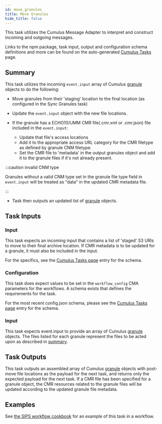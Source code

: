 ```yaml
---
id: move_granules
title: Move Granules
hide_title: false
---
```


This task utilizes the Cumulus Message Adapter to interpret and construct incoming and outgoing messages.

Links to the npm package, task input, output and configuration schema definitions and more can be found on the auto-generated [Cumulus Tasks](../tasks) page.

## Summary

This task utilizes the incoming `event.input` array of Cumulus [granule](https://github.com/nasa/cumulus/blob/master/packages/api/models/schemas.js) objects to do the following:

* Move granules from their 'staging' location to the final location (as configured in the Sync Granules task)

* Update the `event.input` object with the new file locations.

* If the granule has a ECHO10/UMM CMR file(.cmr.xml or .cmr.json) file included in the `event.input`:
  * Update that file's access locations
  * Add it to the appropriate access URL category for the CMR filetype as defined by granule CNM filetype.
  * Set the CMR file to 'metadata' in the output granules object and add it to  the granule files if it's not already present.

:::caution invalid CNM type

Granules without a valid CNM type set in the granule file type field in `event.input` will be treated as "data" in the updated CMR metadata file.

:::

* Task then outputs an updated list of [granule](https://github.com/nasa/cumulus/blob/master/packages/api/models/schemas.js) objects.

## Task Inputs

### Input

This task expects an incoming input that contains a list of 'staged' S3 URIs to move to their final archive location.  If CMR metadata is to be updated for a granule, it must also be included in the input.

For the specifics, see the [Cumulus Tasks page](../tasks) entry for the schema.

### Configuration

This task does expect values to be set in the `workflow_config` CMA parameters for the workflows.  A schema exists that defines the requirements for the task.

For the most recent config.json schema, please see the [Cumulus Tasks page](../tasks) entry for the schema.

### Input

This task expects event.input to provide an array of Cumulus [granule](https://github.com/nasa/cumulus/blob/master/packages/api/models/schemas.js) objects.   The files listed for each granule represent the files to be acted upon as described in [summary](#summary).

## Task Outputs

This task outputs an assembled array of Cumulus [granule](https://github.com/nasa/cumulus/blob/master/packages/api/models/schemas.js) objects  with post-move file locations as the payload for the next task, and returns only the expected payload for the next task.    If a CMR file has been specified for a granule object, the CMR resources related to the granule files  will be updated according to the updated granule file metadata.

## Examples

See [the SIPS workflow cookbook](../data-cookbooks/sips-workflow) for an example of this task in a workflow.
